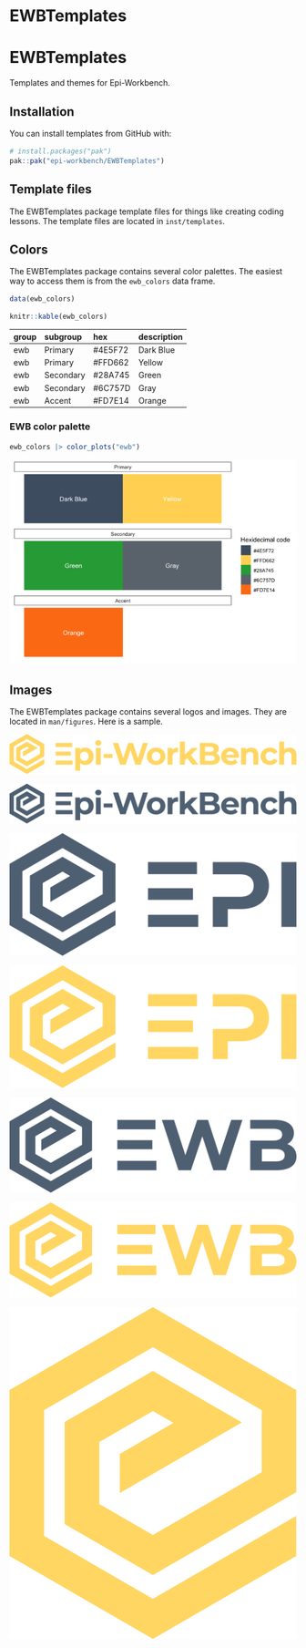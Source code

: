 # EWBTemplates


<!-- README.md is generated from README.qmd. Please edit that file and render using quarto render README.qmd -->

# EWBTemplates

<!-- badges: start -->

<!-- badges: end -->

Templates and themes for Epi-Workbench.

## Installation

You can install templates from GitHub with:

``` r
# install.packages("pak")
pak::pak("epi-workbench/EWBTemplates")
```

## Template files

The EWBTemplates package template files for things like creating coding
lessons. The template files are located in `inst/templates`.

## Colors

The EWBTemplates package contains several color palettes. The easiest
way to access them is from the `ewb_colors` data frame.

``` r
data(ewb_colors)
```

``` r
knitr::kable(ewb_colors)
```

| group | subgroup  | hex      | description |
|:------|:----------|:---------|:------------|
| ewb   | Primary   | \#4E5F72 | Dark Blue   |
| ewb   | Primary   | \#FFD662 | Yellow      |
| ewb   | Secondary | \#28A745 | Green       |
| ewb   | Secondary | \#6C757D | Gray        |
| ewb   | Accent    | \#FD7E14 | Orange      |

### EWB color palette

``` r
ewb_colors |> color_plots("ewb")
```

![](README_files/figure-commonmark/unnamed-chunk-4-1.png)

## Images

The EWBTemplates package contains several logos and images. They are
located in `man/figures`. Here is a sample.

![](man/figures/ewb_logos/epi_workbench_full_logo_on_dark_bg.png)

![](man/figures/ewb_logos/epi_workbench_dark_blue_full_logo.png)

![](man/figures/ewb_logos/epi_workbench_dark_blue_epi_logo.png)

![](man/figures/ewb_logos/epi_workbench_epi_on_dark_bg.png)

![](man/figures/ewb_logos/epi_workbench_dark_blue_ewb_logo.png)

![](man/figures/ewb_logos/epi_workbench_ewb_on_dark_bg.png)

![](man/figures/ewb_logos/epi_workbench_epi_favicon.png)
